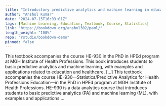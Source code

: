 ```yaml
---
title: "Introductory predictive analytics and machine learning in education and healthcare"
author: "Anshul Kumar"
date: "2024-07-15T16:03:01Z"
tags: [Machine Learning, Education, Textbook, Course, Statistics]
link: "https://bookdown.org/anshul302/paml/"
length_weight: "100%"
repo: "rstudio/bookdown-demo"
pinned: false
---
```


This textbook accompanies the course HE-930 in the PhD in HPEd program at MGH Institute of Health Professions. This book introduces students to basic predictive analytics and machine learning, with examples and applications related to education and healthcare. [...] This textbook accompanies the course HE-930—Statistics/Predictive Analytics for Health Professions Education—in the PhD in HPEd program at MGH Institute of Health Professions. HE-930 is a data analytics course that introduces students to basic predictive analytics (PA) and machine learning (ML), with examples and applications ...
